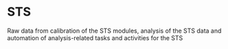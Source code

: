 # STS
Raw data from calibration of the STS modules, analysis of the STS data and automation of analysis-related tasks and activities for the STS
